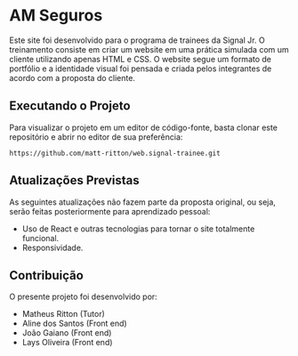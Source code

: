 # AM Seguros
Este site foi desenvolvido para o programa de trainees da Signal Jr. O treinamento consiste em criar um website em uma prática simulada com um cliente utilizando
apenas HTML e CSS. O website segue um formato de portfólio e a identidade visual foi pensada e criada pelos integrantes de acordo com a proposta do cliente.

## Executando o Projeto
Para visualizar o projeto em um editor de código-fonte, basta clonar este repositório e abrir no editor de sua preferência:

    https://github.com/matt-ritton/web.signal-trainee.git
    
## Atualizações Previstas
As seguintes atualizações não fazem parte da proposta original, ou seja, serão feitas posteriormente para aprendizado pessoal:
* Uso de React e outras tecnologias para tornar o site totalmente funcional.
* Responsividade.

## Contribuição 
O presente projeto foi desenvolvido por:
* Matheus Ritton (Tutor)
* Aline dos Santos (Front end)
* João Gaiano (Front end)
* Lays Oliveira (Front end)
